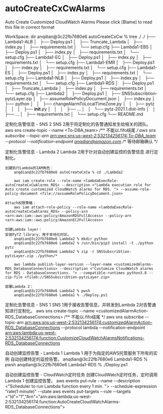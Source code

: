 # autoCreateCxCwAlarms
Auto Create Customized CloudWatch Alarms
Please click [Blame] to read this file in correct format


WorkSpace: dir <autoCreateCxCw>
anqdian@3c22fb7680e6 autoCreateCxCw % tree ./
./
├── Lambda1-ALB
│   ├── Deploy.ps1
│   ├── Truncate_Lambda
│   ├── index.py
│   ├── requirements.txt
│   └── setup.cfg
├── Lambda1-EBS
│   ├── Deploy.ps1
│   ├── index.py
│   ├── requirements.txt
│   └── setup.cfg
├── Lambda1-EC
│   ├── Deploy.ps1
│   ├── index.py
│   ├── requirements.txt
│   └── setup.cfg
├── Lambda1-EMR
│   ├── Deploy.ps1
│   ├── index.py
│   ├── requirements.txt
│   └── setup.cfg
├── Lambda1-ES
│   ├── Deploy.ps1
│   ├── index.py
│   ├── requirements.txt
│   └── setup.cfg
├── Lambda1-NLB
│   ├── Deploy.ps1
│   ├── index.py
│   ├── requirements.txt
│   └── setup.cfg
├── Lambda1-RDS
│   ├── Deploy.ps1
│   ├── Truncate_Lambda
│   ├── index.py
│   ├── requirements.txt
│   └── setup.cfg
├── Lambda2
│   ├── Deploy.ps1
│   ├── SNSSubscribtion-pytzLayer.zip
│   ├── assumeRolePolicyDocument.json
│   ├── index.py
│   ├── python
│   │   ├── changeAlarmToLocalTimeZone.py
│   │   ├── pytz
│   │   │   ├── __init__.py
│   │   │   ├── ...
│   │   └── pytz-2021.1.dist-info
│   │       ├── ...
│   ├── requirements.txt
│   └── setup.cfg
└── README.md




定制化告警信息 - SNS 2
SNS 2用于将定制化的告警通知发生给相关的团队。
    aws sns create-topic --name <To-DBA_team>    /** 不能以.fifo结尾 */
    aws sns subscribe --topic-arn <arn:aws:sns:us-west-2:532134256174:To-DBA_team> --protocol <email> --notification-endpoint <anqdian@amazon.com>    /** 等待邮箱确认 */


定制化告警信息 - Lambda 2
Lambda 2用于针对自动创建监控的告警信息 进行定制化。

    创建执行Lambda的IAM角色：
        anqdian@3c22fb7680e6 autoCreateCxCw % cd ./Lambda2

        aws iam create-role --role-name <lambdaExecRole-autoCreateCxCwAlarms_RDS> --description <"Lambda execution role for Auto create customized CloudWatch alarms for RDS. "> --assume-role-policy-document <file://assumeRolePolicyDocument.json>

    Attach权限策略：
        aws iam attach-role-policy --role-name <lambdaExecRole-autoCreateCxCwAlarms_RDS> --policy-arn <arn:aws:iam::aws:policy/AmazonRDSFullAccess> --policy-arn <arn:aws:iam::aws:policy/AmazonEC2FullAccess>

    创建Lambda layer：
    安装PyTZ library，用于本地化时区。
        anqdian@3c22fb7680e6 Lambda2 % mkdir python
        anqdian@3c22fb7680e6 Lambda2 % /usr/bin/pip3 install -t ./python pytz
        anqdian@3c22fb7680e6 Lambda2 % zip -r SNSSubscribtion-pytzLayer.zip ./python/*

        aws lambda publish-layer-version --layer-name <customizedAlarms-RDS_DatabaseConnections> --description <"Customize CloudWatch alarms for RDS - DatabaseConnections. "> --compatible-runtimes python3.8 --zip-file <fileb://SNSSubscribtion-pytzLayer.zip>

    部署Lambda 2：
        anqdian@3c22fb7680e6 Lambda2 % pwsh
        anqdian@3c22fb7680e6 Lambda2 % ./Deploy.ps1


定制化告警信息 - SNS 1
SNS 1用于接收告警信息，并转发到Lambda 2对告警通知进行定制化。
    aws sns create-topic --name <customizedAlarmAction-RDS_DatabaseConnections>    /** 不能以.fifo结尾 */
    aws sns subscribe --topic-arn <arn:aws:sns:us-west-2:532134256174:customizedAlarmAction-RDS_DatabaseConnections> --protocol lambda --notification-endpoint <arn:aws:lambda:us-west-2:532134256174:function:CustomizeCloudWatchAlarmsNotifications-RDS_DatabaseConnections>


自动创建监控告警 - Lambda 1
Lambda 1 用于为指定的AWS托管服务下所有的实例 自动创建特定的监控告警。
    anqdian@3c22fb7680e6 Lambda1-RDS % pwsh
    anqdian@3c22fb7680e6 Lambda1-RDS % ./Deploy.ps1


自动创建监控告警 - CloudWatch定时任务
创建CloudWatch定时任务，定时调用Lambda 1 创建监控告警。
  aws events put-rule --name <AutoCreateCloudWatchAlarms> --description <"Scheduler to run Lambda function <AutoCreateCloudWatchAlarms> every 1 min. "> --schedule-expression "rate(1 minute)" --state <ENABLED>
  aws events put-targets --rule <AutoCreateCloudWatchAlarms> --targets <"Id"="1","Arn"="arn:aws:lambda:us-west-2:532134256174:function:AutoCreateCloudWatchAlarms-RDS_DatabaseConnections">